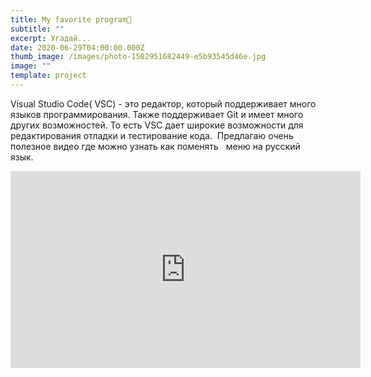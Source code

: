 ```yaml
---
title: My favorite program🤣
subtitle: ""
excerpt: Угадай...
date: 2020-06-29T04:00:00.000Z
thumb_image: /images/photo-1502951682449-e5b93545d46e.jpg
image: ""
template: project
---
```


Visual Studio Code( VSC) - это редактор, который поддерживает много языков программирования. Также поддерживает Git и имеет много других возможностей. То есть VSC дает широкие возможности для редактирования отладки и тестирование кода. 
Предлагаю очень полезное видео где можно узнать как поменять   меню на русский язык.
<iframe width="560" height="315" src="https://www.youtube.com/embed/w16c_S3vnm0" frameborder="0" allow="accelerometer; autoplay; encrypted-media; gyroscope; picture-in-picture" allowfullscreen></iframe>
